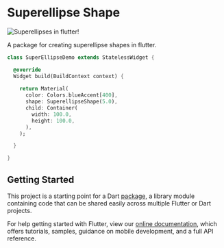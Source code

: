 # Superellipse Shape

![Superellipses in flutter!](https://i.imgur.com/HbfbgBL.png)

A package for creating superellipse shapes in flutter.

```dart
class SuperEllipseDemo extends StatelessWidget {

  @override
  Widget build(BuildContext context) {
    
    return Material(
      color: Colors.blueAccent[400],
      shape: SuperellipseShape(5.0),
      child: Container(
        width: 100.0,
        height: 100.0,
      ),
    );

  }

}
```

## Getting Started

This project is a starting point for a Dart
[package](https://flutter.io/developing-packages/),
a library module containing code that can be shared easily across
multiple Flutter or Dart projects.

For help getting started with Flutter, view our 
[online documentation](https://flutter.io/docs), which offers tutorials, 
samples, guidance on mobile development, and a full API reference.
